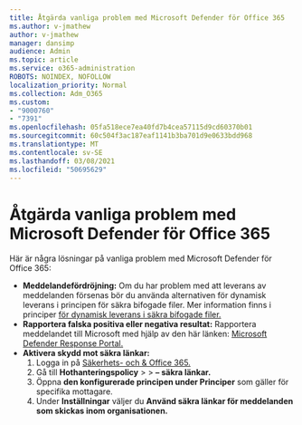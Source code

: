 ```yaml
---
title: Åtgärda vanliga problem med Microsoft Defender för Office 365
ms.author: v-jmathew
author: v-jmathew
manager: dansimp
audience: Admin
ms.topic: article
ms.service: o365-administration
ROBOTS: NOINDEX, NOFOLLOW
localization_priority: Normal
ms.collection: Adm_O365
ms.custom:
- "9000760"
- "7391"
ms.openlocfilehash: 05fa518ece7ea40fd7b4cea57115d9cd60370b01
ms.sourcegitcommit: 60c504f3ac187eaf1141b3ba701d9e0633bdd968
ms.translationtype: MT
ms.contentlocale: sv-SE
ms.lasthandoff: 03/08/2021
ms.locfileid: "50695629"
---
```

# <a name="fix-common-problems-with-microsoft-defender-for-office-365"></a>Åtgärda vanliga problem med Microsoft Defender för Office 365

Här är några lösningar på vanliga problem med Microsoft Defender för Office 365:

- **Meddelandefördröjning:** Om du har problem med att leverans av meddelanden försenas  bör du använda alternativen för dynamisk leverans i principen för säkra bifogade filer. Mer information finns i principer [för dynamisk leverans i säkra bifogade filer.](https://go.microsoft.com/fwlink/?linkid=2094106)
- **Rapportera falska positiva eller negativa resultat:** Rapportera meddelandet till Microsoft med hjälp av den här länken: [Microsoft Defender Response Portal.](https://go.microsoft.com/fwlink/?linkid=2092835)
- **Aktivera skydd mot säkra länkar:**
    1. Logga in på [Säkerhets- och & Office 365.](https://go.microsoft.com/fwlink/p/?linkid=2077143)
    2. Gå till **Hothanteringspolicy**  >    >  **– säkra länkar.**
    3. Öppna **den konfigurerade principen under Principer** som gäller för specifika mottagare.
    4. Under **Inställningar** väljer du **Använd säkra länkar för meddelanden som skickas inom organisationen.**
